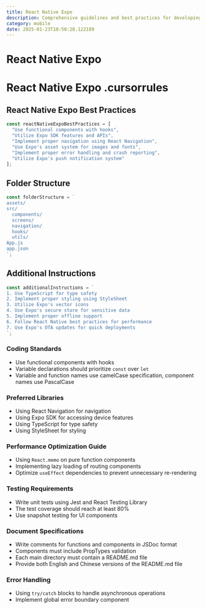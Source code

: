```yaml
---
title: React Native Expo
description: Comprehensive guidelines and best practices for developing React Native applications using Expo. Includes coding standards, folder structure, and additional instructions for optimal development.
category: mobile
date: 2025-01-23T18:50:28.122189
---
```


# React Native Expo

# React Native Expo .cursorrules

## React Native Expo Best Practices

```javascript
const reactNativeExpoBestPractices = [
  "Use functional components with hooks",
  "Utilize Expo SDK features and APIs",
  "Implement proper navigation using React Navigation",
  "Use Expo's asset system for images and fonts",
  "Implement proper error handling and crash reporting",
  "Utilize Expo's push notification system"
];
```

## Folder Structure

```javascript
const folderStructure = `
assets/
src/
  components/
  screens/
  navigation/
  hooks/
  utils/
App.js
app.json
`;
```

## Additional Instructions

```javascript
const additionalInstructions = `
1. Use TypeScript for type safety
2. Implement proper styling using StyleSheet
3. Utilize Expo's vector icons
4. Use Expo's secure store for sensitive data
5. Implement proper offline support
6. Follow React Native best practices for performance
7. Use Expo's OTA updates for quick deployments
`;
```

### Coding Standards
- Use functional components with hooks
- Variable declarations should prioritize `const` over `let`
- Variable and function names use camelCase specification, component names use PascalCase

### Preferred Libraries
- Using React Navigation for navigation
- Using Expo SDK for accessing device features
- Using TypeScript for type safety
- Using StyleSheet for styling

### Performance Optimization Guide
- Using `React.memo` on pure function components
- Implementing lazy loading of routing components
- Optimize `useEffect` dependencies to prevent unnecessary re-rendering

### Testing Requirements
- Write unit tests using Jest and React Testing Library
- The test coverage should reach at least 80%
- Use snapshot testing for UI components

### Document Specifications
- Write comments for functions and components in JSDoc format
- Components must include PropTypes validation
- Each main directory must contain a README.md file
- Provide both English and Chinese versions of the README.md file

### Error Handling
- Using `try/catch` blocks to handle asynchronous operations
- Implement global error boundary component
